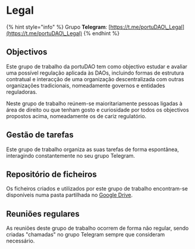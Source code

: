 # Legal

{% hint style="info" %}
Grupo **Telegram**: [https://t.me/portuDAO\_Legal](https://t.me/portuDAO\_Legal)
{% endhint %}

## Objectivos

Este grupo de trabalho da portuDAO tem como objectivo estudar e avaliar uma possível regulação aplicada às DAOs, incluindo formas de estrutura contratual e interacção de uma organização descentralizada com outras organizações tradicionais, nomeadamente governos e entidades reguladoras.

Neste grupo de trabalho reúnem-se maioritariamente pessoas ligadas à área de direito ou que tenham gosto e curiosidade por todos os objectivos propostos acima, nomeadamente os de cariz regulatório.

## Gestão de tarefas

Este grupo de trabalho organiza as suas tarefas de forma espontânea, interagindo constantemente no seu grupo Telegram.

## Repositório de ficheiros

Os ficheiros criados e utilizados por este grupo de trabalho encontram-se disponíveis numa pasta partilhada no [Google Drive](https://drive.google.com/drive/folders/17d0uCj4NcsAjd2O5ldoBAAO\_8oncYyBL).

## Reuniões regulares

As reuniões deste grupo de trabalho ocorrem de forma não regular, sendo criadas "chamadas" no grupo Telegram sempre que consideram necessário.
